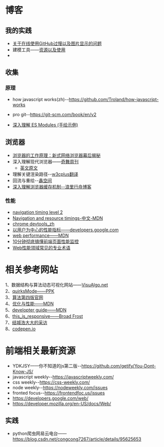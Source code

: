 # 博客

## 我的实践
- [关于在线使用GitHub过慢以及图片显示的问题](./others/关于github_项目图片.md)
- 建模工具——[资源以及使用](./others/建模工具.md)
- 



## 收集
### 原理
- how javascript works(zh)--<https://github.com/Troland/how-javascript-works>
- pro git--<https://git-scm.com/book/en/v2>

- [深入理解 ES Modules (手绘示例)](https://www.zcfy.cc/article/es-modules-a-cartoon-deep-dive-mozilla-hacks-the-web-developer-blog)
  
## 浏览器
- [浏览器的工作原理：新式网络浏览器幕后揭秘](https://www.html5rocks.com/zh/tutorials/internals/howbrowserswork/)
- 深入理解现代浏览器——[奇舞周刊](https://blog.csdn.net/qiwoo_weekly/article/details/92808161)
  - [英文原文](https://developers.google.com/web/updates/2018/09/inside-browser-part1)
- 理解关键渲染路径--[w3cplus翻译](https://www.w3cplus.com/performance/understanding-the-critical-rendering-path.html)
- 回流与重绘--[鑫空间](https://www.zhangxinxu.com/wordpress/2010/01/%e5%9b%9e%e6%b5%81%e4%b8%8e%e9%87%8d%e7%bb%98%ef%bc%9acss%e6%80%a7%e8%83%bd%e8%ae%a9javascript%e5%8f%98%e6%85%a2%ef%bc%9f/)
- [深入理解浏览器缓存机制--浪里行舟博客](https://github.com/ljianshu/Blog/issues/23)


### 性能
- [navigation timing level 2](https://www.w3.org/TR/navigation-timing-2/)
- [Navigation and resource timings-中文-MDN](https://s0developer0mozilla0org.icopy.site/en-US/docs/Web/Performance/Navigation_and_resource_timings)
- [chrome devtools_zh](https://developers.google.com/web/tools/chrome-devtools)
- [以用户为中心的性能指标——developers.google.com](https://developers.google.com/web/fundamentals/performance/user-centric-performance-metrics?hl=zh-cn)
- [web performance——MDN](https://developer.mozilla.org/en-US/docs/Web/Performance)
- [10分钟彻底搞懂前端页面性能监控](https://zhuanlan.zhihu.com/p/82981365)
- [Web性能领域常见的专业术语](https://gitissue.com/issues/5deffe40c4b0aa29e72084d6)
# 相关参考网站
1、数据结构与算法动态可视化网站——[VisuAlgo.net](https://visualgo.net/zh)  
2、[quirksMode——PPK](https://www.quirksmode.org/)   
3、[算法第四版官网](https://algs4.cs.princeton.edu/home/)   
4、[优化与性能——MDN](https://developer.mozilla.org/zh-CN/docs/Web/Guide/Performance)  
5、[developter guide——MDN](https://developer.mozilla.org/en-US/docs/Web/Guide)  
6、[this_is_responsive——Broad Frost](http://bradfrost.github.io/this-is-responsive/)  
7、[结城浩大大的采访](https://www.ituring.com.cn/article/216181)  
8、[codepen.io](https://codepen.io/)


# 前端相关最新资源
- YDKJSY——你不知道的js第二版--<https://github.com/getify/You-Dont-Know-JS/>
- javascript weekly--<https://javascriptweekly.com/>
- css weekly--<https://css-weekly.com/>
- node weekly--<https://nodeweekly.com/issues>
- fronted focus--<https://frontendfoc.us/issues>
- <https://developers.google.com/web/>
- <https://developer.mozilla.org/en-US/docs/Web/>


## 实践
- python爬虫网易云电台——https://blog.csdn.net/congcong7267/article/details/95625653